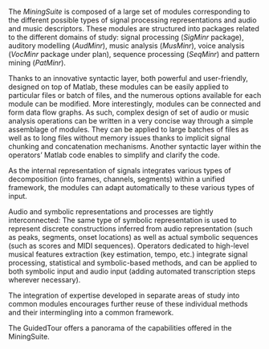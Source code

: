 The _MiningSuite_ is composed of a large set of modules corresponding to the different possible types of signal processing representations and audio and music descriptors. These modules are structured into packages related to the different domains of study: signal processing (_SigMinr_ package), auditory modelling (_AudMinr_), music analysis (_MusMinr_), voice analysis (_VocMinr_ package under plan), sequence processing (_SeqMinr_) and pattern mining (_PatMinr_).

Thanks to an innovative syntactic layer, both powerful and user-friendly, designed on top of Matlab, these modules can be easily applied to particular files or batch of files, and the numerous options available for each module can be modified. More interestingly, modules can be connected and form data flow graphs. As such, complex design of set of audio or music analysis operations can be written in a very concise way through a simple assemblage of modules. They can be applied to large batches of files as well as to long files without memory issues thanks to implicit signal chunking and concatenation mechanisms. Another syntactic layer within the operators’ Matlab code enables to simplify and clarify the code.

As the internal representation of signals integrates various types of decomposition (into frames, channels, segments) within a unified framework, the modules can adapt automatically to these various types of input.

Audio and symbolic representations and processes are tightly interconnected: The same type of symbolic representation is used to represent discrete constructions inferred from audio representation (such as peaks, segments, onset locations) as well as actual symbolic sequences (such as scores and MIDI sequences). Operators dedicated to high-level musical features extraction (key estimation, tempo, etc.) integrate signal processing, statistical and symbolic-based methods, and can be applied to both symbolic input and audio input (adding automated transcription steps wherever necessary).

The integration of expertise developed in separate areas of study into common modules encourages further reuse of these individual methods and their intermingling into a common framework.

The GuidedTour offers a panorama of the capabilities offered in the MiningSuite.

